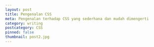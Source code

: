 ```yaml
---
layout: post
title: Pengenalan CSS
meta: Pengenalan terhadap CSS yang sederhana dan mudah dimengerti
category: writing
postcategory: CSS
pinned: false
thumbnail: post2.jpg
---
```

